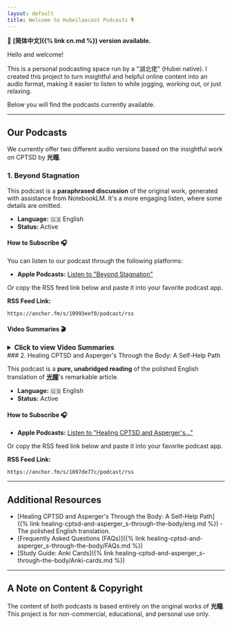 ```yaml
---
layout: default
title: Welcome to Hubeilaocast Podcasts 🎙️
---
```


📖 **[简体中文]({% link cn.md %}) version available.**  

Hello and welcome!

This is a personal podcasting space run by a "湖北佬" (Hubei native). I created this project to turn insightful and helpful online content into an audio format, making it easier to listen to while jogging, working out, or just relaxing.

Below you will find the podcasts currently available.

---

## Our Podcasts

We currently offer two different audio versions based on the insightful work on CPTSD by **光瞳**.

### 1. Beyond Stagnation

This podcast is a **paraphrased discussion** of the original work, generated with assistance from NotebookLM. It's a more engaging listen, where some details are omitted.

* **Language:** 🇬🇧 English
* **Status:** Active

#### **How to Subscribe 🎧**

You can listen to our podcast through the following platforms:

* **Apple Podcasts:** [Listen to "Beyond Stagnation"](https://podcasts.apple.com/us/podcast/beyond-stagnation/id1841136686)

Or copy the RSS feed link below and paste it into your favorite podcast app.

**RSS Feed Link:**
```
https://anchor.fm/s/10993eef0/podcast/rss
```

#### **Video Summaries 🎬**
<details>
  <summary style="cursor: pointer; font-size: 1.1em;">
    <strong>Click to view Video Summaries</strong>
  </summary>
  <div style="padding-left: 20px; border-left: 2px solid #eee; margin-top: 10px;">

    <details style="margin-bottom: 10px;">
      <summary style="cursor: pointer;"><strong>Preface: Self-Help for CPTSD & AS</strong></summary>
      <div style="padding:56.25% 0 0 0;position:relative;"><iframe src="https://www.youtube.com/embed/p1j5KGN29Ss" frameborder="0" allow="autoplay; fullscreen; picture-in-picture; clipboard-write; encrypted-media; web-share" referrerpolicy="strict-origin-when-cross-origin" style="position:absolute;top:0;left:0;width:100%;height:100%;" title="Preface - Self-Help_for_CPTSD_&amp;_AS"></iframe></div><script src="https://player.vimeo.com/api/player.js"></script>
    </details>

    <details style="margin-bottom: 10px;">
      <summary style="cursor: pointer;"><strong>Ch. 01: The Integrated Self</strong></summary>
      <div style="padding:56.25% 0 0 0;position:relative;"><iframe src="https://www.youtube.com/embed/Dp8Gw8Qu7cg" frameborder="0" allow="autoplay; fullscreen; picture-in-picture; clipboard-write; encrypted-media; web-share" referrerpolicy="strict-origin-when-cross-origin" style="position:absolute;top:0;left:0;width:100%;height:100%;" title="Ch. 01 - The_Integrated_Self"></iframe></div><script src="https://player.vimeo.com/api/player.js"></script>
    </details>

    <details style="margin-bottom: 10px;">
      <summary style="cursor: pointer;"><strong>Ch. 02: A Somatic Lens on Trauma (4 Parts)</strong></summary>
      <div style="padding-left: 20px; border-left: 2px solid #eee; margin-top: 10px;">
        <p><strong>Part 1: A New Lens for Trauma</strong></p>
        <div style="padding:56.25% 0 0 0;position:relative;"><iframe src="https://www.youtube.com/Y-ncZkF3G9c" frameborder="0" allow="autoplay; fullscreen; picture-in-picture; clipboard-write; encrypted-media; web-share" referrerpolicy="strict-origin-when-cross-origin" style="position:absolute;top:0;left:0;width:100%;height:100%;" title="Ch. 02_1 - A_New_Lens_for_Trauma"></iframe></div><script src="https://player.vimeo.com/api/player.js"></script>
        <br>
        <p><strong>Part 2: A Somatic Framework</strong></p>
        <div style="padding:56.25% 0 0 0;position:relative;"><iframe src="https://www.youtube.com/mE-tqKzIUSw" frameborder="0" allow="autoplay; fullscreen; picture-in-picture; clipboard-write; encrypted-media; web-share" referrerpolicy="strict-origin-when-cross-origin" style="position:absolute;top:0;left:0;width:100%;height:100%;" title="Ch. 02_2 - Trauma__A_Somatic_Framework"></iframe></div><script src="https://player.vimeo.com/api/player.js"></script>
        <br>
        <p><strong>Part 3: A Psychodynamic Toolkit</strong></p>
        <div style="padding:56.25% 0 0 0;position:relative;"><iframe src="https://www.youtube.com/gZwPDxr86sE" frameborder="0" allow="autoplay; fullscreen; picture-in-picture; clipboard-write; encrypted-media; web-share" referrerpolicy="strict-origin-when-cross-origin" style="position:absolute;top:0;left:0;width:100%;height:100%;" title="Ch. 02_3 - A_Psychodynamic_Toolkit"></iframe></div><script src="https://player.vimeo.com/api/player.js"></script>
        <br>
        <p><strong>Part 4: Somatic Lens on Trauma</strong></p>
        <div style="padding:56.25% 0 0 0;position:relative;"><iframe src="https://www.youtube.com/jnZ-lh7WMcs" frameborder="0" allow="autoplay; fullscreen; picture-in-picture; clipboard-write; encrypted-media; web-share" referrerpolicy="strict-origin-when-cross-origin" style="position:absolute;top:0;left:0;width:100%;height:100%;" title="Ch. 02_4 - Somatic_Lens_on_Trauma"></iframe></div><script src="https://player.vimeo.com/api/player.js"></script>
      </div>
    </details>

  </div>
</details>
### 2. Healing CPTSD and Asperger's Through the Body: A Self-Help Path

This podcast is a **pure, unabridged reading** of the polished English translation of **[光瞳](https://www.zhihu.com/people/alexcma)**'s remarkable article.

* **Language:** 🇬🇧 English
* **Status:** Active

#### **How to Subscribe 🎧**

* **Apple Podcasts:** [Listen to "Healing CPTSD and Asperger's..."](https://podcasts.apple.com/us/podcast/healing-cptsd-and-aspergers-through-the-body-a-self-help-path/id1840649193)

Or copy the RSS feed link below and paste it into your favorite podcast app.

**RSS Feed Link:**
```
https://anchor.fm/s/1097de77c/podcast/rss
```

---

## Additional Resources

* [Healing CPTSD and Asperger's Through the Body: A Self-Help Path]({% link healing-cptsd-and-asperger_s-through-the-body/eng.md %}) - The polished English translation.
* [Frequently Asked Questions (FAQs)]({% link healing-cptsd-and-asperger_s-through-the-body/FAQs.md %})
* [Study Guide: Anki Cards]({% link healing-cptsd-and-asperger_s-through-the-body/Anki-cards.md %})

---

## A Note on Content & Copyright

The content of both podcasts is based entirely on the original works of **光瞳**. This project is for non-commercial, educational, and personal use only.